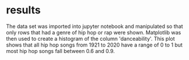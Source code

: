﻿# results
The data set was imported into jupyter notebook and manipulated so that only rows that had a genre of hip hop or rap were shown. Matplotlib was then used to create a histogram of the column 'danceability'. This plot shows that all hip hop songs from 1921 to 2020 have a range of 0 to 1 but most hip hop songs fall between 0.6 and 0.9.
